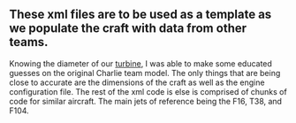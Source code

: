 ## These xml files are to be used as a template as we populate the craft with data from other teams.

Knowing the diameter of our [turbine](http://www.kingtechturbines.com/products/index.php?main_page=product_info&cPath=20&products_id=118), I was able to make some educated guesses on the original Charlie team model. The only things that are being close to accurate are the dimensions of the craft as well as the engine configuration file. The rest of the xml code is else is comprised of chunks of code for similar aircraft. The main jets of reference being the F16, T38, and F104.

